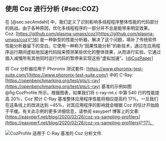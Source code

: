 ## 使用 Coz 进行分析 {#sec:COZ}

在 [@sec:secAmdahl] 中，我们定义了识别影响多线程程序整体性能的代码部分的挑战。由于各种原因，优化多线程程序的一部分并不总是能带来明显效果。Coz: [https://github.com/plasma-umass/coz](https://github.com/plasma-umass/coz)[^16] 是一种新型的性能分析器，解决了这个问题，填补了传统软件性能分析器留下的空白。它使用一种称为“因果性能分析”的新技术，通过在应用程序运行期间虚拟地加速代码段来预测某些优化的整体效果，从而进行实验。它通过插入减慢所有其他同时运行代码的暂停来实现这些“虚拟加速”。[[@CozPaper](../References.md#CozPaper)]

将 Coz 分析器应用于 Phoronix 测试套件: [https://www.phoronix-test-suite.com/](https://www.phoronix-test-suite.com/) 中的 C-Ray: [https://openbenchmarking.org/test/pts/c-ray](https://openbenchmarking.org/test/pts/c-ray) 基准的示例如图 @fig:CozProfile 所示。根据图表，如果我们将 c-ray-mt.c 中第 540 行的性能提高 20%，Coz 预计 C-Ray 基准整体应用程序性能将相应提高约 17%。一旦我们在这条线上的改进达到 ~45%，对其应用程序的影响就会根据 Coz 的估计开始趋于平缓。有关此示例的更多详细信息，请参阅 easyperf 博客上的文章: [https://easyperf.net/blog/2020/02/26/coz-vs-sampling-profilers](https://easyperf.net/blog/2020/02/26/coz-vs-sampling-profilers)[^17]。

![CozProfile 适用于 [C-Ray](https://openbenchmarking.org/test/pts/c-ray) 基准的 Coz 分析文件.](https://raw.githubusercontent.com/dendibakh/perf-book/main/img/mt-perf/CozProfile.png)<div id="CozProfile"></div>

[^16]: COZ 源代码 - [https://github.com/plasma-umass/coz](https://github.com/plasma-umass/coz)。
[^17]: 博客文章“COZ 与采样性能分析器” - [https://easyperf.net/blog/2020/02/26/coz-vs-sampling-profilers](https://easyperf.net/blog/2020/02/26/coz-vs-sampling-profilers)。
